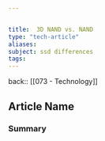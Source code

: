```yaml
---


title:  3D NAND vs. NAND
type: "tech-article"
aliases:
subject: ssd differences
tags: 
---
```

back:: [[073 - Technology]]



## Article Name





### Summary

